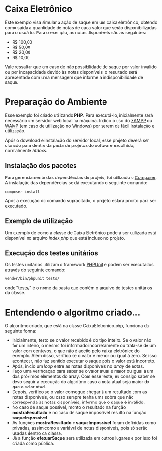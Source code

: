 # Caixa Eletrônico

Este exemplo visa simular a ação de saque em um caixa eletrônico, obtendo como saída a quantidade de notas de cada valor que serão disponibilizadas para o usuário.
Para o exemplo, as notas disponíveis são as seguintes:

 - R$ 100,00
 - R$ 50,00
 - R$ 20,00
 - R$ 10,00

Vale ressaltar que em caso de não possibilidade de saque por valor inválido ou por incapacidade devido às notas disponíveis, o resultado será apresentado com uma mensagem que informe a indisponibilidade de saque.

# Preparação do Ambiente

Esse exemplo foi criado utilizando **PHP**. Para executá-lo, inicialmente será necessário um servidor web local na máquina. Indico o uso do [XAMPP](https://www.apachefriends.org/pt_br/index.html) ou [WAMP](http://www.wampserver.com/en/) (em caso de utilização no Windows) por serem de fácil instalação e utilização.

Após o download e instalação do servidor local, esse projeto deverá ser clonado para dentro da pasta de projetos do software escolhido, normalmente *htdocs*.

## Instalação dos pacotes

Para gerenciamento das dependências do projeto, foi utilizado o [Composer](https://getcomposer.org/). A instalação das dependências se dá executando o seguinte comando:

    composer install

Após a execução do comando supracitado, o projeto estará pronto para ser executado.

## Exemplo de utilização

Um exemplo de como a classe de Caixa Eletrônico poderá ser utilizada está disponível no arquivo *index.php* que está incluso no projeto.

## Execução dos testes unitários

Os testes unitários utilizam o framework [PHPUnit](https://phpunit.de/) e podem ser executados através do seguinte comando:

    vendor/bin/phpunit tests/

onde "tests/" é o nome da pasta que contém o arquivo de testes unitários da classe.

# Entendendo o algoritmo criado...
O algoritmo criado, que está na classe CaixaEletronico.php, funciona da seguinte forma:

 - Inicialmente, testo se o valor recebido é do tipo inteiro. Se o valor não for um inteiro, o mesmo foi informado incorretamente ou trata-se de um valor com centavos, o que não é aceito pelo caixa eletrônico do exemplo. Além disso, verifico se o valor é menor ou igual à zero. Se isso acontecer, não faz sentido executar o saque pois o valor está incorreto.
 - Após, inicio um *loop* entre as notas disponíveis no *array* de notas.
 - Faço uma verificação para saber se o valor atual é maior ou igual à um dos próximos elementos do array. Com esse teste, eu consigo saber se devo seguir a execução do algoritmo caso a nota atual seja maior do que o valor atual.
 - Depois, verifico se o valor consegue chegar à um resultado com as notas disponíveis, ou caso sempre tenha uma sobra que não corresponda às notas disponíveis, informo que o saque é inválido.
 - No caso de saque possível, monto o resultado na função **mostraResultado** e no caso de saque impossível resulto na função **saqueImpossivel**.
 - As funções **mostraResultado** e **saqueImpossivel** foram definidas como privadas, assim como a variável de notas disponíveis, pois só serão usadas dentro da classe.
 - Já a função **efetuarSaque** será utilizada em outros lugares e por isso foi criada como pública.
